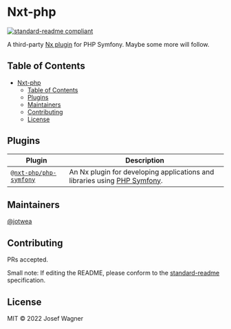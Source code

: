 # Nxt-php

[![standard-readme compliant](https://img.shields.io/badge/standard--readme-OK-green.svg?style=flat-square)](https://github.com/RichardLitt/standard-readme)

A third-party [Nx plugin](https://nx.dev) for PHP Symfony. Maybe some more will follow.

## Table of Contents

- [Nxt-php](#nxt-php)
  - [Table of Contents](#table-of-contents)
  - [Plugins](#plugins)
  - [Maintainers](#maintainers)
  - [Contributing](#contributing)
  - [License](#license)

## Plugins

| Plugin                                                     | Description                                                                                       |
| ---------------------------------------------------------- | ------------------------------------------------------------------------------------------------- |
| [`@nxt-php/php-symfony`](./packages/php-symfony/README.md) | An Nx plugin for developing applications and libraries using [PHP Symfony](https://symfony.com/). |

## Maintainers

[@jotwea](https://github.com/jotwea)

## Contributing

PRs accepted.

Small note: If editing the README, please conform to the [standard-readme](https://github.com/RichardLitt/standard-readme) specification.

## License

MIT © 2022 Josef Wagner

